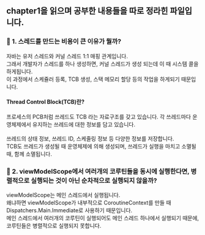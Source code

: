 ## chapter1을 읽으며 공부한 내용들을 따로 정라힌 파일입니다.

### 🧐 1. 스레드를 만드는 비용이 큰 이유가 뭘까?

자바는 유저 스레드와 커널 스레드 1:1 매핑 관계입니다. </br>
그래서 개발자가 스레드를 하나 생성하면, 커널 스레드가 생성 되는데 이 때 시스템 콜을 하게됩니다. </br>
이 과정에서 스케쥴러 등록, TCB 생성, 스택 메모리 할당 등의 작업을 하게되기 때문입니다.

#### Thread Control Block(TCB)란?
프로세스의 PCB처럼 쓰레드도 TCB 라는 자료구조를 갖고 있습니다. 각 쓰레드마다 운영체제에서 유지하는 쓰레드에 대한 정보를 담고 있습니다.
</br></br>
쓰레드의 상태 정보, 쓰레드 ID, 스케줄링 정보 등 다양한 정보를 저장합니다. </br>
TCB도 쓰레드가 생성될 때 운영체제에 의해 생성되며, 쓰레드가 실행을 마치고 소멸될 때, 함께 소멸됩니다.

### 🧐 2. viewModelScope에서 여러개의 코루틴들을 동시에 실행한다면, 병렬적으로 실행되는 것이 아닌 순차적으로 실행되지 않을까?

viewModelScope는 메인 스레드에서 실행됩니다. </br>
왜냐하면 viewModelScope가 내부적으로 CoroutineContext를 만들 때 Dispatchers.Main.Immediate로 사용하기 때문입니다. </br>
메인 스레드에서 여러개의 코루틴이 실행되어도 메인 스레드 하나에서 실행되기 때문에, 코루틴들은 병렬적으로 실행되지 못합니다.

